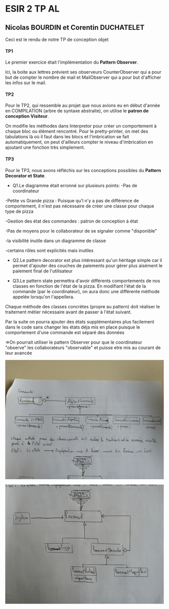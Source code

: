 # ESIR 2 TP AL
## Nicolas BOURDIN et Corentin DUCHATELET

Ceci est le rendu de notre TP de conception objet

#### TP1

Le premier exercice était l'implémentation du **Pattern Observer**.

Ici, la boite aux lettres prévient ses observeurs CounterObserver qui a pour but de compter le nombre de mail et MailObserver qui a pour but d'afficher les infos sur le mail.

#### TP2

Pour le TP2, qui ressemble au projet que nous avions eu en début d'année en COMPILATION (arbre de syntaxe abstraite), on utilise le **patron de conception Visiteur**.

On modifie les méthodes dans Interpretor pour créer un comportement à chaque bloc ou élément rencontré. Pour le pretty-printer, on met des tabulations là où il faut dans les blocs et l'imbrication se fait automatiquement, on peut d'ailleurs compter le niveau d'imbrication en ajoutant une fonction très simplement.

#### TP3

Pour le TP3, nous avons réfléchis sur les conceptions possibles du **Pattern Decorator et State**.

* Q1.Le diagramme était erronné sur plusieurs points:
-Pas de coordinateur

-Petite vs Grande pizza : Puisque qu'l n'y a pas de différence de comportement, il n'est pas nécessaire de créer une classe pour chaque type de pizza

-Gestion des état des commandes : patron de conception à état

-Pas de moyens pour le collaborateur de se signaler comme "disponible"

-la visibilité inutile dans un diagramme de classe

-certains rôles sont explicités mais inutiles


* Q2.Le pattern decorator est plus intéressant qu'un héritage simple car il permet d'ajouter des couches de paiements pour gérer plus aisément le paiement final de l'utilisateur

* Q3.Le pattern state permettra d'avoir différents comportements de nos classes en fonction de l'état de la pizza. En modifiant l'état de la commande (par le coordinateur), on aura donc une différente méthode appelée lorsqu'on l'appellera.

Chaque méthode des classes concrètes (propre au pattern) doit réaliser le traitement métier nécessaire avant de passer à l'état suivant.

Par la suite on pourra ajouter des états supplémentaires plus facilement dans le code sans changer les états déja mis en place puisque le comportement d'une commande est séparé des données

=>On pourrait utiliser le pattern Observer pour que le coordinateur "observe" les collaborateurs "observable" et puisse etre mis au courant de leur avancée


![Diagramme commande](https://raw.githubusercontent.com/corentinduchatelet/ESIR2-AL-MDI/master/diagramme_commande.jpg)

![Diagramme paiement](https://raw.githubusercontent.com/corentinduchatelet/ESIR2-AL-MDI/master/diagramme_pizza.jpg)
